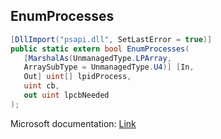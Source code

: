 ## EnumProcesses

```csharp
[DllImport("psapi.dll", SetLastError = true)]
public static extern bool EnumProcesses(
   [MarshalAs(UnmanagedType.LPArray,
   ArraySubType = UnmanagedType.U4)] [In,
   Out] uint[] lpidProcess,
   uint cb,
   out uint lpcbNeeded
);
```

Microsoft documentation: [Link](https://docs.microsoft.com/en-us/windows/win32/api/psapi/nf-psapi-enumprocesses)
